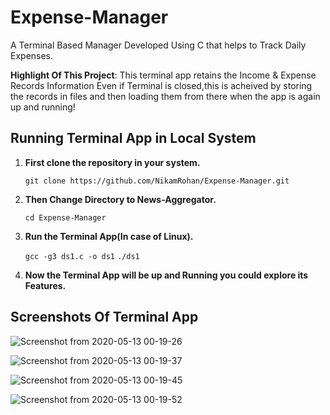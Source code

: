 # Expense-Manager
A Terminal Based Manager Developed Using C that helps to Track Daily Expenses.

**Highlight Of This Project**: This terminal app retains the Income & Expense Records Information Even if Terminal is closed,this is acheived by storing the records in files and then loading them from there when the app is again up and running!

## Running Terminal App in Local System

1. **First clone the repository in your system.**

   `git clone https://github.com/NikamRohan/Expense-Manager.git`

2. **Then Change Directory to News-Aggregator.**

   `cd Expense-Manager`

3. **Run the Terminal App(In case of Linux).**

   `gcc -g3 ds1.c -o ds1`
   `./ds1`

4. **Now the Terminal App will be up and Running you could explore its Features.**


## Screenshots Of Terminal App

![Screenshot from 2020-05-13 00-19-26](https://user-images.githubusercontent.com/63553348/81734928-e9bfba00-94b1-11ea-93ea-6126298bb525.png)


![Screenshot from 2020-05-13 00-19-37](https://user-images.githubusercontent.com/63553348/81734833-c563dd80-94b1-11ea-8f92-6209165c6463.png)


![Screenshot from 2020-05-13 00-19-45](https://user-images.githubusercontent.com/63553348/81734968-fa703000-94b1-11ea-989a-9ff86d25f919.png)


![Screenshot from 2020-05-13 00-19-52](https://user-images.githubusercontent.com/63553348/81734994-05c35b80-94b2-11ea-90da-b73ecbfb1333.png)
